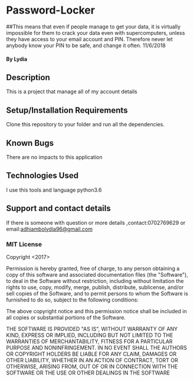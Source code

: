 # Password-Locker
##This means that even if people manage to get your data, it is virtually impossible for them to crack your data even with supercomputers, unless they have access to your email account and PIN. Therefore never let anybody know your PIN to be safe, and change it often. 11/6/2018
#### By Lydia
## Description
This is a project that manage all of my account details
## Setup/Installation Requirements
Clone this repository to your folder and run all the dependencies.

## Known Bugs
There are no impacts to this application
## Technologies Used
I use this tools and language python3.6
## Support and contact details
If there is someone with question or more details ,contact:0702769629 or email:adhiambolydia96@gmail.com
### MIT License
Copyright <2017> <LYDIA>

Permission is hereby granted, free of charge, to any person obtaining a copy of this software and associated documentation files (the "Software"), to deal in the Software without restriction, including without limitation the rights to use, copy, modify, merge, publish, distribute, sublicense, and/or sell copies of the Software, and to permit persons to whom the Software is furnished to do so, subject to the following conditions:

The above copyright notice and this permission notice shall be included in all copies or substantial portions of the Software.

THE SOFTWARE IS PROVIDED "AS IS", WITHOUT WARRANTY OF ANY KIND, EXPRESS OR IMPLIED, INCLUDING BUT NOT LIMITED TO THE WARRANTIES OF MERCHANTABILITY, FITNESS FOR A PARTICULAR PURPOSE AND NONINFRINGEMENT. IN NO EVENT SHALL THE AUTHORS OR COPYRIGHT HOLDERS BE LIABLE FOR ANY CLAIM, DAMAGES OR OTHER LIABILITY, WHETHER IN AN ACTION OF CONTRACT, TORT OR OTHERWISE, ARISING FROM, OUT OF OR IN CONNECTION WITH THE SOFTWARE OR THE USE OR OTHER DEALINGS IN THE SOFTWARE
